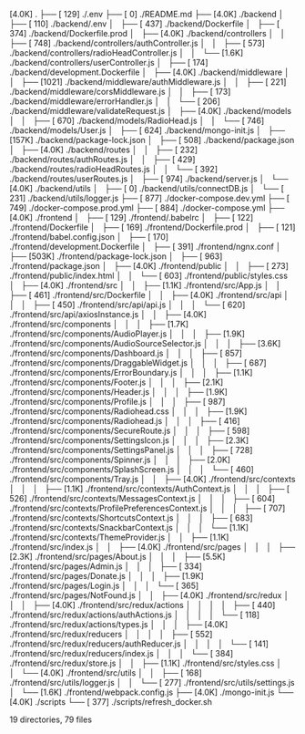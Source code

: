 [4.0K]  .
├── [ 129]  ./.env
├── [   0]  ./README.md
├── [4.0K]  ./backend
│   ├── [ 110]  ./backend/.env
│   ├── [ 437]  ./backend/Dockerfile
│   ├── [ 374]  ./backend/Dockerfile.prod
│   ├── [4.0K]  ./backend/controllers
│   │   ├── [ 748]  ./backend/controllers/authController.js
│   │   ├── [ 573]  ./backend/controllers/radioHeadController.js
│   │   └── [1.6K]  ./backend/controllers/userController.js
│   ├── [ 174]  ./backend/development.Dockerfile
│   ├── [4.0K]  ./backend/middleware
│   │   ├── [1021]  ./backend/middleware/authMiddleware.js
│   │   ├── [ 221]  ./backend/middleware/corsMiddleware.js
│   │   ├── [ 173]  ./backend/middleware/errorHandler.js
│   │   └── [ 206]  ./backend/middleware/validateRequest.js
│   ├── [4.0K]  ./backend/models
│   │   ├── [ 670]  ./backend/models/RadioHead.js
│   │   └── [ 746]  ./backend/models/User.js
│   ├── [ 624]  ./backend/mongo-init.js
│   ├── [157K]  ./backend/package-lock.json
│   ├── [ 508]  ./backend/package.json
│   ├── [4.0K]  ./backend/routes
│   │   ├── [ 232]  ./backend/routes/authRoutes.js
│   │   ├── [ 429]  ./backend/routes/radioHeadRoutes.js
│   │   └── [ 392]  ./backend/routes/userRoutes.js
│   ├── [ 974]  ./backend/server.js
│   └── [4.0K]  ./backend/utils
│       ├── [   0]  ./backend/utils/connectDB.js
│       └── [ 231]  ./backend/utils/logger.js
├── [ 877]  ./docker-compose.dev.yml
├── [ 749]  ./docker-compose.prod.yml
├── [ 884]  ./docker-compose.yml
├── [4.0K]  ./frontend
│   ├── [ 129]  ./frontend/.babelrc
│   ├── [ 122]  ./frontend/Dockerfile
│   ├── [ 169]  ./frontend/Dockerfile.prod
│   ├── [ 121]  ./frontend/babel.config.json
│   ├── [ 170]  ./frontend/development.Dockerfile
│   ├── [ 391]  ./frontend/ngnx.conf
│   ├── [503K]  ./frontend/package-lock.json
│   ├── [ 963]  ./frontend/package.json
│   ├── [4.0K]  ./frontend/public
│   │   ├── [ 273]  ./frontend/public/index.html
│   │   └── [ 603]  ./frontend/public/styles.css
│   ├── [4.0K]  ./frontend/src
│   │   ├── [1.1K]  ./frontend/src/App.js
│   │   ├── [ 461]  ./frontend/src/Dockerfile
│   │   ├── [4.0K]  ./frontend/src/api
│   │   │   ├── [ 450]  ./frontend/src/api/api.js
│   │   │   └── [ 620]  ./frontend/src/api/axiosInstance.js
│   │   ├── [4.0K]  ./frontend/src/components
│   │   │   ├── [1.7K]  ./frontend/src/components/AudioPlayer.js
│   │   │   ├── [1.9K]  ./frontend/src/components/AudioSourceSelector.js
│   │   │   ├── [3.6K]  ./frontend/src/components/Dashboard.js
│   │   │   ├── [ 857]  ./frontend/src/components/DraggableWidget.js
│   │   │   ├── [ 687]  ./frontend/src/components/ErrorBoundary.js
│   │   │   ├── [1.1K]  ./frontend/src/components/Footer.js
│   │   │   ├── [2.1K]  ./frontend/src/components/Header.js
│   │   │   ├── [1.9K]  ./frontend/src/components/Profile.js
│   │   │   ├── [ 987]  ./frontend/src/components/Radiohead.css
│   │   │   ├── [1.9K]  ./frontend/src/components/Radiohead.js
│   │   │   ├── [ 416]  ./frontend/src/components/SecureRoute.js
│   │   │   ├── [ 598]  ./frontend/src/components/SettingsIcon.js
│   │   │   ├── [2.3K]  ./frontend/src/components/SettingsPanel.js
│   │   │   ├── [ 728]  ./frontend/src/components/Spinner.js
│   │   │   ├── [2.0K]  ./frontend/src/components/SplashScreen.js
│   │   │   └── [ 460]  ./frontend/src/components/Tray.js
│   │   ├── [4.0K]  ./frontend/src/contexts
│   │   │   ├── [1.1K]  ./frontend/src/contexts/AuthContext.js
│   │   │   ├── [ 526]  ./frontend/src/contexts/MessagesContext.js
│   │   │   ├── [ 604]  ./frontend/src/contexts/ProfilePreferencesContext.js
│   │   │   ├── [ 707]  ./frontend/src/contexts/ShortcutsContext.js
│   │   │   ├── [ 683]  ./frontend/src/contexts/SnackbarContext.js
│   │   │   └── [1.1K]  ./frontend/src/contexts/ThemeProvider.js
│   │   ├── [1.1K]  ./frontend/src/index.js
│   │   ├── [4.0K]  ./frontend/src/pages
│   │   │   ├── [2.3K]  ./frontend/src/pages/About.js
│   │   │   ├── [5.5K]  ./frontend/src/pages/Admin.js
│   │   │   ├── [ 334]  ./frontend/src/pages/Donate.js
│   │   │   ├── [1.9K]  ./frontend/src/pages/Login.js
│   │   │   └── [ 365]  ./frontend/src/pages/NotFound.js
│   │   ├── [4.0K]  ./frontend/src/redux
│   │   │   ├── [4.0K]  ./frontend/src/redux/actions
│   │   │   │   ├── [ 440]  ./frontend/src/redux/actions/authActions.js
│   │   │   │   └── [ 118]  ./frontend/src/redux/actions/types.js
│   │   │   ├── [4.0K]  ./frontend/src/redux/reducers
│   │   │   │   ├── [ 552]  ./frontend/src/redux/reducers/authReducer.js
│   │   │   │   └── [ 141]  ./frontend/src/redux/reducers/index.js
│   │   │   └── [ 384]  ./frontend/src/redux/store.js
│   │   ├── [1.1K]  ./frontend/src/styles.css
│   │   └── [4.0K]  ./frontend/src/utils
│   │       ├── [ 168]  ./frontend/src/utils/logger.js
│   │       └── [ 277]  ./frontend/src/utils/settings.js
│   └── [1.6K]  ./frontend/webpack.config.js
├── [4.0K]  ./mongo-init.js
└── [4.0K]  ./scripts
    └── [ 377]  ./scripts/refresh_docker.sh

19 directories, 79 files
